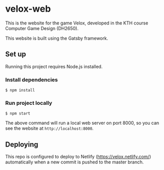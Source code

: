 # velox-web

This is the website for the game Velox, developed in the KTH course Computer Game Design (DH2650).

This website is built using the Gatsby framework.

## Set up

Running this project requires Node.js installed.

### Install dependencies

```
$ npm install
```

### Run project locally

```
$ npm start
```

The above command will run a local web server on port 8000, so you can see the website at `http://localhost:8000`.

## Deploying

This repo is configured to deploy to Netlify (https://velox.netlify.com/) automatically when a new commit is pushed to the master branch.
